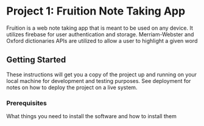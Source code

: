 # Project 1: Fruition Note Taking App

Fruition is a web note taking app that is meant to be used on any device. It utilizes firebase for user authentication and storage. Merriam-Webster and Oxford dictionaries APIs are utilized to allow a user to highlight a given word

## Getting Started

These instructions will get you a copy of the project up and running on your local machine for development and testing purposes. See deployment for notes on how to deploy the project on a live system.

### Prerequisites

What things you need to install the software and how to install them
